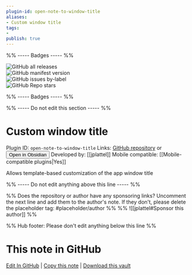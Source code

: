 ```yaml
---
plugin-id: open-note-to-window-title
aliases:
- Custom window title
tags: 
- 
publish: true
---
```


%% ----- Badges ----- %%

![GitHub all releases](https://img.shields.io/github/downloads/jplattel/open-note-to-window-title/total?color=573E7A&logo=github&style=for-the-badge)   
![GitHub manifest version](https://img.shields.io/github/manifest-json/v/jplattel/open-note-to-window-title?color=573E7A&logo=github&style=for-the-badge)   
![GitHub issues by-label](https://img.shields.io/github/issues/jplattel/open-note-to-window-title/help%20wanted?color=573E7A&logo=github&style=for-the-badge)   
![GitHub Repo stars](https://img.shields.io/github/stars/jplattel/open-note-to-window-title?color=573E7A&logo=github&style=for-the-badge)

%% ----- Badges ----- %%

%% ----- Do not edit this section ----- %%

# Custom window title

Plugin ID: `open-note-to-window-title`
Links: [GitHub repository](https://github.com/jplattel/open-note-to-window-title) or [<button id=HH>Open in Obsidian</button>](obsidian://goto-plugin?id=open-note-to-window-title)
Developed by: [[jplattel]]
Mobile compatible: [[Mobile-compatible plugins|Yes]]

Allows template-based customization of the app window title

%% ----- Do not edit anything above this line ----- %% 

%% Does the repository or author have any sponsoring links? Uncomment the next line and add them to the author's note. If they don't, please delete the placeholder tag: #placeholder/author %%
%% ![[jplattel#Sponsor this author]] %%

%% Hub footer: Please don't edit anything below this line %%

# This note in GitHub

<span class="git-footer">[Edit In GitHub](https://github.dev/obsidian-community/obsidian-hub/blob/main/02%20-%20Community%20Expansions/02.05%20All%20Community%20Expansions/Plugins/open-note-to-window-title.md "git-hub-edit-note") | [Copy this note](https://raw.githubusercontent.com/obsidian-community/obsidian-hub/main/02%20-%20Community%20Expansions/02.05%20All%20Community%20Expansions/Plugins/open-note-to-window-title.md "git-hub-copy-note") | [Download this vault](https://github.com/obsidian-community/obsidian-hub/archive/refs/heads/main.zip "git-hub-download-vault") </span>
